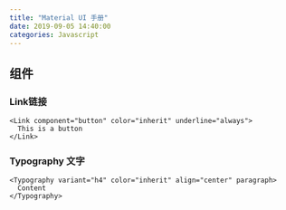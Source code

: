 ```yaml
---
title: "Material UI 手册"
date: 2019-09-05 14:40:00
categories: Javascript
---
```


## 组件

### Link链接

```react
<Link component="button" color="inherit" underline="always">
  This is a button
</Link>
```

### Typography 文字

```react
<Typography variant="h4" color="inherit" align="center" paragraph>
  Content
</Typography>
```

